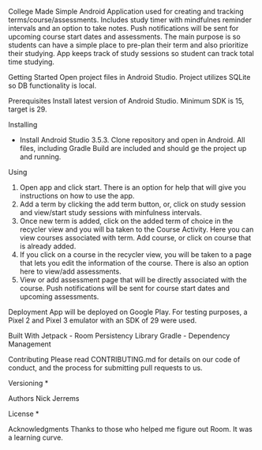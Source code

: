 College Made Simple
Android Application used for creating and tracking terms/course/assessments. Includes study timer with mindfulnes reminder intervals and an option to take notes. Push notifications will be sent for upcoming course start dates and assessments. The main purpose is so students can have a simple place to pre-plan their term and also prioritize their studying. App keeps track of study sessions so student can track total time studying.

Getting Started
Open project files in Android Studio. Project utilizes SQLite so DB functionality is local.

Prerequisites
Install latest version of Android Studio. Minimum SDK is 15, target is 29.

Installing
- Install Android Studio 3.5.3. Clone repository and open in Android. All files, including Gradle Build are included and should ge the project up and running.

Using
1. Open app and click start. There is an option for help that will give you instructions on how to use the app.
2. Add a term by clicking the add term button, or, click on study session and view/start study sessions with minfulness intervals.
3. Once new term is added, click on the added term of choice in the recycler view and you will ba taken to the Course Activity. Here you can view courses associated with term. Add course, or click on course that is already added.
4. If you click on a course in the recycler view, you will be taken to a page that lets you edit the information of the course. There is also an option here to view/add assessments.
5. View or add assessment page that will be directly associated with the course. Push notifications will be sent for course start dates and upcoming assessments.

Deployment
App will be deployed on Google Play. For testing purposes, a Pixel 2 and Pixel 3 emulator with an SDK of 29 were used.


Built With
Jetpack - Room Persistency Library
Gradle - Dependency Management

Contributing
Please read CONTRIBUTING.md for details on our code of conduct, and the process for submitting pull requests to us.

Versioning
*

Authors
Nick Jerrems 


License
*

Acknowledgments
Thanks to those who helped me figure out Room. It was a learning curve.
